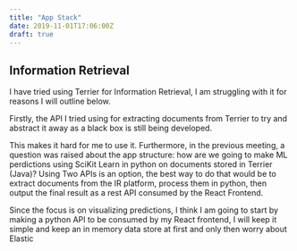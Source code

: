 ```yaml
---
title: "App Stack"
date: 2019-11-01T17:06:00Z
draft: true
---
```


## Information Retrieval

I have tried using Terrier for Information Retrieval, I am struggling with it for reasons I will outline below.

Firstly, the API I tried using for extracting documents from Terrier to try and abstract it away as a black box is still being developed.

This makes it hard for me to use it. Furthermore, in the previous meeting, a question was raised about the app structure: how are we going to make ML perdictions using SciKit Learn in python on documents stored in Terrier (Java)? Using Two APIs is an option, the best way to do that would be to extract documents from the IR platform, process them in python, then output the final result as a rest API consumed by the React Frontend.

Since the focus is on visualizing predictions, I think I am going to start by making a python API to be consumed by my React frontend, I will keep it simple and keep an in memory data store at first and only then worry about Elastic
